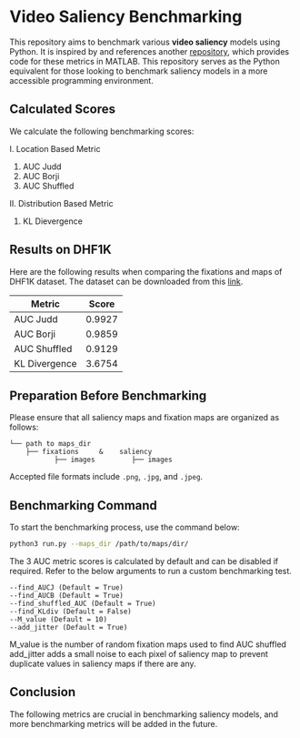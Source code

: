 # Video Saliency Benchmarking

This repository aims to benchmark various **video saliency** models using Python. It is inspired by and references another [repository](https://github.com/cvzoya/saliency), which provides code for these metrics in MATLAB. This repository serves as the Python equivalent for those looking to benchmark saliency models in a more accessible programming environment.

## Calculated Scores

We calculate the following benchmarking scores:

I. Location Based Metric

1. AUC Judd
2. AUC Borji
3. AUC Shuffled

II. Distribution Based Metric

1. KL Dievergence

## Results on DHF1K

Here are the following results when comparing the fixations and maps of DHF1K dataset. The dataset can be downloaded from this [link](https://github.com/wenguanwang/DHF1K).

| Metric | Score |
|----------|----------|
| AUC Judd | 0.9927 |
| AUC Borji | 0.9859 |
| AUC Shuffled | 0.9129 |
| KL Divergence | 3.6754 |

## Preparation Before Benchmarking

Please ensure that all saliency maps and fixation maps are organized as follows:

```
└── path to maps_dir
    ├── fixations     &    saliency 
           ├── images         ├── images
```


Accepted file formats include `.png`, `.jpg`, and `.jpeg`.

## Benchmarking Command

To start the benchmarking process, use the command below:

```bash
python3 run.py --maps_dir /path/to/maps/dir/
```

The 3 AUC metric scores is calculated by default and can be disabled if required. Refer to the below arguments to run a custom benchmarking test.

```
--find_AUCJ (Default = True)
--find_AUCB (Default = True)
--find_shuffled_AUC (Default = True)
--find_KLdiv (Default = False)
--M_value (Default = 10)
--add_jitter (Default = True)
```

M_value is the number of random fixation maps used to find AUC shuffled
add_jitter adds a small noise to each pixel of saliency map to prevent duplicate values in saliency maps if there are any.

## Conclusion

The following metrics are crucial in benchmarking saliency models, and more benchmarking metrics will be added in the future.
